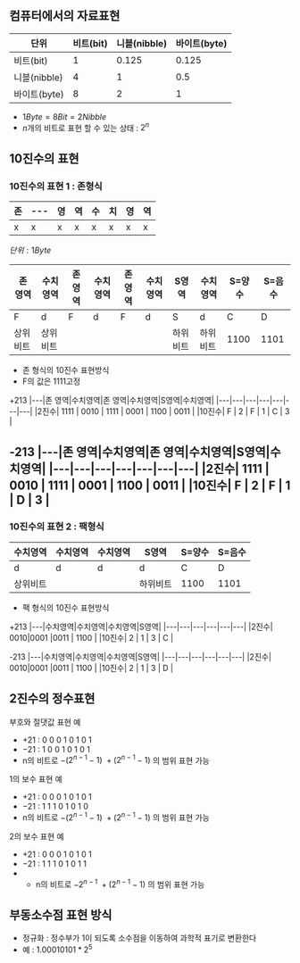 ## 컴퓨터에서의 자료표현
| 단위       | 비트(bit) | 니블(nibble) | 바이트(byte) |
|-----------|------------|------------|--------------|
| 비트(bit)  | 1          | 0.125      | 0.125        |
| 니블(nibble) | 4          | 1          | 0.5          |
| 바이트(byte) | 8          | 2          | 1            |

 - $1Byte= 8Bit = 2Nibble$
 - $n$개의 비트로 표현 할 수 있는 상태 : $2^n$ 


## 10진수의 표현
### 10진수의 표현  1 : 존형식
|존   |---  |영 |역   | 수  | 치  | 영  | 역  |
|----|----|----|----|----|----|----|----|
|x |x |x |x |x |x |x |x |
$단위 : 1Byte$

|존 영역   |수치영역  |존 영역   |수치영역  |존 영역   |수치영역  |S영역   |수치영역  |S=양수  |S=음수  |
|---|---|---|---|---|---|---|---|--|--|
|F |d |F |d |F |d |S |d |C  |D  |
|상위비트   |상위비트| | | | |하위비트   |하위비트  |1100   | 1101 |
- 존 형식의 10진수 표현방식
- F의 값은 1111고정

+213
|---|존 영역|수치영역|존 영역|수치영역|S영역|수치영역|
|---|---|---|---|---|---|---|
|2진수| 1111 | 0010 | 1111 | 0001 | 1100 | 0011  |
|10진수| F | 2 | F | 1 | C | 3  |

-213
|---|존 영역|수치영역|존 영역|수치영역|S영역|수치영역|
|---|---|---|---|---|---|---|
|2진수| 1111 | 0010 | 1111 | 0001 | 1100 | 0011  |
|10진수| F | 2 | F | 1 | D | 3  |
---
### 10진수의 표현  2 : 팩형식
|수치영역   |수치영역  |수치영역   |S영역|S=양수  |S=음수  |
|---|---|---|---|---|---|
|d |d |d |d |C |D |
|상위비트   ||   |하위비트  |1100   | 1101 |
- 팩 형식의 10진수 표현방식

+213
|---|수치영역|수치영역|수치영역|S영역|
|---|---|---|---|---|---|
|2진수| 0010|0001 |0011 | 1100 |
|10진수| 2 | 1 | 3 | C |

-213
|---|수치영역|수치영역|수치영역|S영역|
|---|---|---|---|---|---|
|2진수| 0010|0001 |0011 | 1100 |
|10진수| 2 | 1 | 3 | D |

## 2진수의 정수표현
부호와 절댓값 표현 예
- $+21$ : 0 0 0 1 0 1 0 1
- $-21$ : 1 0 0 1 0 1 0 1
- n의 비트로 $-(2^{n-1}-1)~+(2^{n-1} -1)$ 의 범위 표현 가능

1의 보수 표현 예
- $+21$ : 0 0 0 1 0 1 0 1
- $- 21$ : 1 1 1 0 1 0 1 0
- n의 비트로 $-(2^{n-1}-1)~+(2^{n-1} -1)$ 의 범위 표현 가능

2의 보수 표현 예
- $+21$ : 0 0 0 1 0 1 0 1
- $- 21$ : 1 1 1 0 1 0 1 1
- - n의 비트로 $-2^{n-1}~+(2^{n-1} -1)$ 의 범위 표현 가능

## 부동소수점 표현 방식
- 정규화 : 정수부가 1이 되도록 소수점을 이동하여 과학적 표기로 변환한다
- 예 : $1.00010101 * 2^5$


